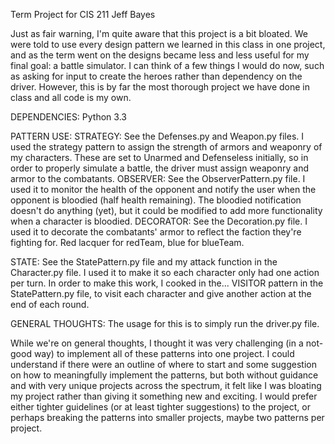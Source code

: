 Term Project for CIS 211
Jeff Bayes


Just as fair warning, I'm quite aware that this project is a bit bloated. We were told to use every design pattern
we learned in this class in one project, and as the term went on the designs became less and less useful for my
final goal: a battle simulator. I can think of a few things I would do now, such as asking for input to create the 
heroes rather than dependency on the driver. However, this is by far the most thorough project we have done in
class and all code is my own.


DEPENDENCIES:
Python 3.3


PATTERN USE:
STRATEGY: See the Defenses.py and Weapon.py files. I used the strategy pattern to assign the strength of armors and weaponry of my characters.
            These are set to Unarmed and Defenseless initially, so in order to properly simulate a battle, the driver must assign weaponry and armor to the combatants.
OBSERVER: See the ObserverPattern.py file. I used it to monitor the health of the opponent and notify the user when the opponent is bloodied (half health remaining).
            The bloodied notification doesn't do anything (yet), but it could be modified to add more functionality when a character is bloodied.
DECORATOR: See the Decoration.py file. I used it to decorate the combatants' armor to reflect the faction they're fighting for. Red lacquer for redTeam, blue for blueTeam.

STATE: See the StatePattern.py file and my attack function in the Character.py file. I used it to make it so each character only had one action per turn. In order to make this work, I cooked in the...
            VISITOR pattern in the StatePattern.py file, to visit each character and give another action at the end of each round.


GENERAL THOUGHTS:
    The usage for this is to simply run the driver.py file.

While we're on general thoughts, I thought it was very challenging (in a not-good way) to implement all of these patterns into one project. I could understand if there were an
outline of where to start and some suggestion on how to meaningfully implement the patterns, but both without guidance and with very unique projects across the spectrum,
it felt like I was bloating my project rather than giving it something new and exciting. I would prefer either tighter guidelines (or at least tighter suggestions) to
the project, or perhaps breaking the patterns into smaller projects, maybe two patterns per project.
